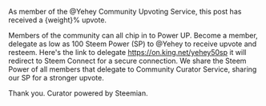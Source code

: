 As member of the @Yehey Community Upvoting Service, this post has received a {weight}% upvote.

Members of the community can all chip in to Power UP. Become a member,  delegate as low as 100 Steem Power (SP) to @Yehey to receive upvote and resteem. Here's the link to delegate https://on.king.net/yehey50sp it will redirect to Steem Connect for a secure connection. We share the Steem Power of all members that delegate to Community Curator Service, sharing our SP for a stronger upvote. 

Thank you.
Curator powered by Steemian.

